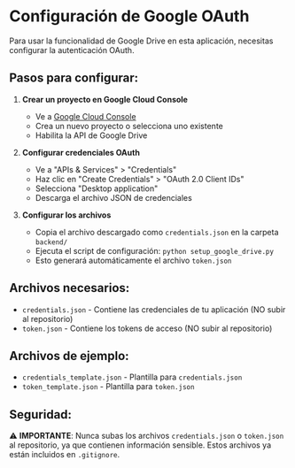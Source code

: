 # Configuración de Google OAuth

Para usar la funcionalidad de Google Drive en esta aplicación, necesitas configurar la autenticación OAuth.

## Pasos para configurar:

1. **Crear un proyecto en Google Cloud Console**
   - Ve a [Google Cloud Console](https://console.cloud.google.com/)
   - Crea un nuevo proyecto o selecciona uno existente
   - Habilita la API de Google Drive

2. **Configurar credenciales OAuth**
   - Ve a "APIs & Services" > "Credentials"
   - Haz clic en "Create Credentials" > "OAuth 2.0 Client IDs"
   - Selecciona "Desktop application"
   - Descarga el archivo JSON de credenciales

3. **Configurar los archivos**
   - Copia el archivo descargado como `credentials.json` en la carpeta `backend/`
   - Ejecuta el script de configuración: `python setup_google_drive.py`
   - Esto generará automáticamente el archivo `token.json`

## Archivos necesarios:

- `credentials.json` - Contiene las credenciales de tu aplicación (NO subir al repositorio)
- `token.json` - Contiene los tokens de acceso (NO subir al repositorio)

## Archivos de ejemplo:

- `credentials_template.json` - Plantilla para `credentials.json`
- `token_template.json` - Plantilla para `token.json`

## Seguridad:

⚠️ **IMPORTANTE**: Nunca subas los archivos `credentials.json` o `token.json` al repositorio, ya que contienen información sensible. Estos archivos ya están incluidos en `.gitignore`. 